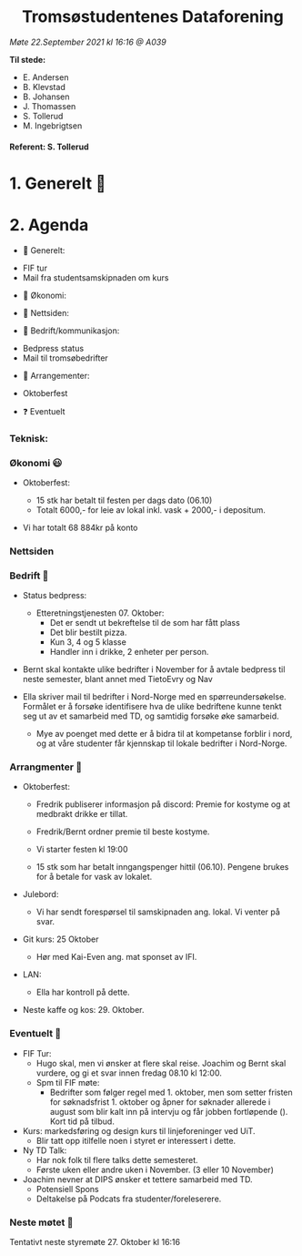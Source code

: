 <h1> <center> Tromsøstudentenes Dataforening </center> </h1>

*Møte 22.September 2021 kl 16:16 @ A039*

**Til stede:**
* E. Andersen
* B. Klevstad 
* B. Johansen
* J. Thomassen 
* S. Tollerud 
* M. Ingebrigtsen

#### Referent:  S. Tollerud

# 1. Generelt :blue_heart:

# 2. Agenda
* :purple_heart: Generelt: 
- FIF tur
- Mail fra studentsamskipnaden om kurs

* :purple_heart: Økonomi:

* :purple_heart: Nettsiden:

* :purple_heart: Bedrift/kommunikasjon:
- Bedpress status
- Mail til tromsøbedrifter


* :purple_heart: Arrangementer: 
- Oktoberfest

* :question: Eventuelt

### Teknisk: 


### Økonomi :smiley: 
* Oktoberfest: 
    - 15 stk har betalt til festen per dags dato (06.10) 
    - Totalt 6000,- for leie av lokal inkl. vask + 2000,- i depositum. 

* Vi har totalt 68 884kr på konto


### Nettsiden 


### Bedrift :hear_no_evil:
* Status bedpress: 
    - Etteretningstjenesten 07. Oktober: 
        - Det er sendt ut bekreftelse til de som har fått plass
        - Det blir bestilt pizza.
        - Kun 3, 4 og 5 klasse
        - Handler inn i drikke, 2 enheter per person.


* Bernt skal kontakte ulike bedrifter i November for å avtale bedpress til neste semester, blant annet med TietoEvry og Nav

* Ella skriver mail til bedrifter i Nord-Norge med en spørreundersøkelse. Formålet er å forsøke identifisere hva de ulike bedriftene kunne tenkt seg ut av et samarbeid med TD, og samtidig forsøke øke samarbeid. 
    - Mye av poenget med dette er å bidra til at kompetanse forblir i nord, og at våre studenter får kjennskap til lokale bedrifter i Nord-Norge. 


### Arrangmenter :open_hands:
* Oktoberfest: 
    - Fredrik publiserer informasjon på discord: Premie for kostyme og at medbrakt drikke er tillat. 
    - Fredrik/Bernt ordner premie til beste kostyme. 

    - Vi starter festen kl 19:00
    - 15 stk som har betalt inngangspenger hittil (06.10). Pengene brukes for å betale for vask av lokalet. 

* Julebord: 
    - Vi har sendt forespørsel til samskipnaden ang. lokal. Vi venter på svar. 

* Git kurs: 25 Oktober
    - Hør med Kai-Even ang. mat sponset av IFI. 

* LAN: 
    - Ella har kontroll på dette. 

* Neste kaffe og kos: 29. Oktober. 
    
### Eventuelt :no_good:
* FIF Tur: 
    - Hugo skal, men vi ønsker at flere skal reise. Joachim og Bernt skal vurdere, og gi et svar innen fredag 08.10 kl 12:00. 
    - Spm til FIF møte: 
        - Bedrifter som følger regel med 1. oktober, men som setter fristen for søknadsfrist 1. oktober og åpner for søknader allerede i august som blir kalt inn på intervju og får jobben fortløpende (). Kort tid på tilbud.
* Kurs: markedsføring og design kurs til linjeforeninger ved UiT.
    - Blir tatt opp itilfelle noen i styret er interessert i dette. 
* Ny TD Talk: 
    - Har nok folk til flere talks dette semesteret. 
    - Første uken eller andre uken i November. (3 eller 10 November)
* Joachim nevner at DIPS ønsker et tettere samarbeid med TD. 
    - Potensiell Spons
    - Deltakelse på Podcats fra studenter/foreleserere. 


### Neste møtet :calendar:
Tentativt neste styremøte 27. Oktober kl 16:16